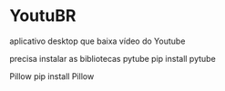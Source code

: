# YoutuBR
aplicativo desktop que baixa vídeo do Youtube

precisa instalar as bibliotecas
pytube
pip install pytube

Pillow
pip install Pillow
